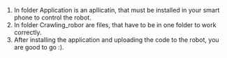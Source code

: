 1) In folder Application is an apllicatin, that must be installed in your smart phone to control the robot.
2) In folder Crawling_robor are files, that have to be in one folder to work correctly.
3) After installing the application and uploading the code to the robot, you are good to go :).

